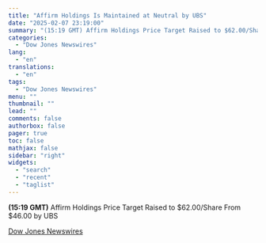 ```yaml
---
title: "Affirm Holdings Is Maintained at Neutral by UBS"
date: "2025-02-07 23:19:00"
summary: "(15:19 GMT) Affirm Holdings Price Target Raised to $62.00/Share From $46.00 by UBS"
categories:
  - "Dow Jones Newswires"
lang:
  - "en"
translations:
  - "en"
tags:
  - "Dow Jones Newswires"
menu: ""
thumbnail: ""
lead: ""
comments: false
authorbox: false
pager: true
toc: false
mathjax: false
sidebar: "right"
widgets:
  - "search"
  - "recent"
  - "taglist"
---
```


**(15:19 GMT)** Affirm Holdings Price Target Raised to $62.00/Share From $46.00 by UBS

[Dow Jones Newswires](https://www.tradingview.com/news/DJN_DN20250207007524:0/)
